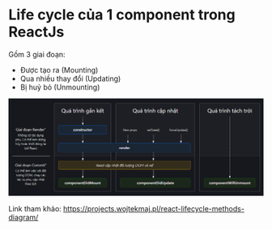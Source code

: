 # Life cycle của 1 component trong ReactJs

Gồm 3 giai đoạn:
 - Được tạo ra (Mounting)
 - Qua nhiều thay đổi (Updating)
 - Bị huỷ bỏ (Unmounting)

![Diagram lifecycle](https://github.com/TeaHee/learn-react-next/blob/life-cycle-component/diagram-lifecycle.png)

Link tham khảo: https://projects.wojtekmaj.pl/react-lifecycle-methods-diagram/
